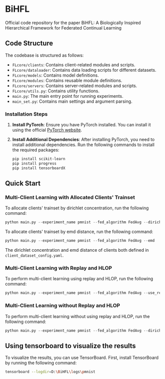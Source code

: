 # BiHFL
Official code repository for the paper BiHFL: A Biologically Inspired Hierarchical Framework for Federated Continual Learning

## Code Structure

The codebase is structured as follows:

- `FLcore/clients`: Contains client-related modules and scripts.
- `FLcore/dataloader`: Contains data loading scripts for different datasets.
- `FLcore/models`: Contains model definitions.
- `FLcore/modules`: Contains reusable module definitions.
- `FLcore/servers`: Contains server-related modules and scripts.
- `FLcore/utils.py`: Contains utility functions.
- `main.py`: The main entry point for running experiments.
- `main_set.py`: Contains main settings and argument parsing.

### Installation Steps

1. **Install PyTorch**:
   Ensure you have PyTorch installed. You can install it using the official [PyTorch website](https://pytorch.org/get-started/locally/).

2. **Install Additional Dependencies**:
   After installing PyTorch, you need to install additional dependencies. Run the following commands to install the required packages:

   ```bash
   pip install scikit-learn
   pip install progress
   pip install tensorboardX

## Quick Start

### Multi-Client Learning with Allocated Clients' Trainset 
To allocate clients' trainset by dirichlet concentration, run the following command:
```python
python main.py --experiment_name pmnist --fed_algorithm FedAvg --dirichlet
```
To allocate clients' trainset by emd distance, run the following command:
```python
python main.py --experiment_name pmnist --fed_algorithm FedAvg --emd
```
The dirichlet concentration and emd distance of clients both defined in `client_dataset_config.yaml`.

### Multi-Client Learning with Replay and HLOP
To perform multi-client learning using replay and HLOP, run the following command:
```python
python main.py --experiment_name pmnist --fed_algorithm FedAvg --use_replay --use_hlop --dirichlet
```

### Multi-Client Learning without Replay and HLOP
To perform multi-client learning without using replay and HLOP, run the following command:
```python
python main.py --experiment_name pmnist --fed_algorithm FedAvg --dirichlet
```

## Using tensorboard to visualize the results
To visualize the results, you can use TensorBoard. First, install TensorBoard by running the following command:
```bash
tensorboard --logdir=D:\BiHFL\logs\pmnist
```
